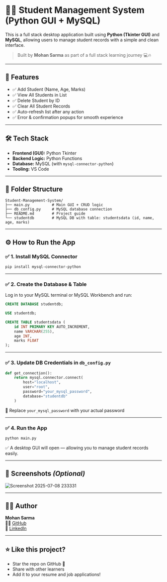 # 🧑‍🎓 Student Management System (Python GUI + MySQL)

This is a full stack desktop application built using **Python (Tkinter GUI)** and **MySQL**, allowing users to manage student records with a simple and clean interface.

> Built by **Mohan Sarma** as part of a full stack learning journey 💻🔥

---

## 🚀 Features

- ✅ Add Student (Name, Age, Marks)
- ✅ View All Students in List
- ✅ Delete Student by ID
- ✅ Clear All Student Records
- ✅ Auto-refresh list after any action
- ✅ Error & confirmation popups for smooth experience

---

## 🛠️ Tech Stack

- **Frontend (GUI):** Python Tkinter
- **Backend Logic:** Python Functions
- **Database:** MySQL (with `mysql-connector-python`)
- **Tooling:** VS Code 

---

## 📁 Folder Structure

```
Student-Management-System/
├── main.py          # Main GUI + CRUD logic
├── db_config.py     # MySQL database connection
├── README.md        # Project guide
└── studentdb        # MySQL DB with table: studentsdata (id, name, age, marks)
```

---

## ⚙️ How to Run the App

### ✅ 1. Install MySQL Connector

```bash
pip install mysql-connector-python
```

---

### ✅ 2. Create the Database & Table

Log in to your MySQL terminal or MySQL Workbench and run:

```sql
CREATE DATABASE studentdb;

USE studentdb;

CREATE TABLE studentsdata (
    id INT PRIMARY KEY AUTO_INCREMENT,
    name VARCHAR(255),
    age INT,
    marks FLOAT
);
```

---

### ✅ 3. Update DB Credentials in `db_config.py`

```python
def get_connection():
    return mysql.connector.connect(
        host="localhost",
        user="root",
        password="your_mysql_password",
        database="studentdb"
    )
```

🧠 Replace `your_mysql_password` with your actual password

---

### ✅ 4. Run the App

```bash
python main.py
```

✅ A desktop GUI will open — allowing you to manage student records easily.

---

## 📸 Screenshots *(Optional)*

![Screenshot 2025-07-08 233331](https://github.com/user-attachments/assets/57ecdf2c-9a91-4e0a-b6c7-f528c37ce1da)

---

## 🙋‍♂️ Author

**Mohan Sarma**  
👨‍💻 [GitHub](https://github.com/smohansarma)  
🔗 [LinkedIn](https://www.linkedin.com/in/mohan-sarma-s-b36752252)

---

## ⭐ Like this project?

- Star the repo on GitHub 🌟
- Share with other learners
- Add it to your resume and job applications!
